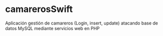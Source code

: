# camarerosSwift
Aplicación gestión de camareros (Login, insert, update) atacando base de datos MySQL mediante servicios web en PHP
